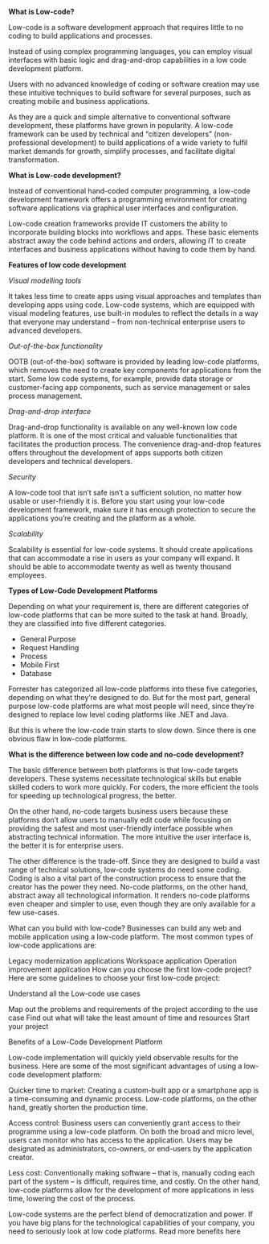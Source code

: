 **What is Low-code?**

Low-code is a software development approach that requires little to no coding to build applications and processes.

Instead of using complex programming languages, you can employ visual interfaces with basic logic and drag-and-drop capabilities in a low code development platform.

Users with no advanced knowledge of coding or software creation may use these intuitive techniques to build software for several purposes, such as creating mobile and business applications.

As they are a quick and simple alternative to conventional software development, these platforms have grown in popularity. A low-code framework can be used by technical and “citizen developers” (non-professional development) to build applications of a wide variety to fulfil market demands for growth, simplify processes, and facilitate digital transformation.

**What is Low-code development?**

Instead of conventional hand-coded computer programming, a low-code development framework offers a programming environment for creating software applications via graphical user interfaces and configuration.

Low-code creation frameworks provide IT customers the ability to incorporate building blocks into workflows and apps. These basic elements abstract away the code behind actions and orders, allowing IT to create interfaces and business applications without having to code them by hand.

**Features of low code development**

_Visual modelling tools_

It takes less time to create apps using visual approaches and templates than developing apps using code. Low-code systems, which are equipped with visual modeling features, use built-in modules to reflect the details in a way that everyone may understand – from non-technical enterprise users to advanced developers.

_Out-of-the-box functionality_

OOTB (out-of-the-box) software is provided by leading low-code platforms, which removes the need to create key components for applications from the start. Some low code systems, for example, provide data storage or customer-facing app components, such as service management or sales process management.

_Drag-and-drop interface_

Drag-and-drop functionality is available on any well-known low code platform. It is one of the most critical and valuable functionalities that facilitates the production process. The convenience drag-and-drop features offers throughout the development of apps supports both citizen developers and technical developers.

_Security_

A low-code tool that isn’t safe isn’t a sufficient solution, no matter how usable or user-friendly it is. Before you start using your low-code development framework, make sure it has enough protection to secure the applications you’re creating and the platform as a whole.

_Scalability_

Scalability is essential for low-code systems. It should create applications that can accommodate a rise in users as your company will expand. It should be able to accommodate twenty as well as twenty thousand employees.

**Types of Low-Code Development Platforms**

Depending on what your requirement is, there are different categories of low-code platforms that can be more suited to the task at hand. Broadly, they are classified into five different categories.

- General Purpose
- Request Handling
- Process
- Mobile First
- Database

Forrester has categorized all low-code platforms into these five categories, depending on what they’re designed to do. But for the most part, general purpose low-code platforms are what most people will need, since they’re designed to replace low level coding platforms like .NET and Java.

But this is where the low-code train starts to slow down. Since there is one obvious flaw in low-code platforms.

**What is the difference between low code and no-code development?**

The basic difference between both platforms is that low-code targets developers. These systems necessitate technological skills but enable skilled coders to work more quickly. For coders, the more efficient the tools for speeding up technological progress, the better.


On the other hand, no-code targets business users because these platforms don’t allow users to manually edit code while focusing on providing the safest and most user-friendly interface possible when abstracting technical information. The more intuitive the user interface is, the better it is for enterprise users.

The other difference is the trade-off. Since they are designed to build a vast range of technical solutions, low-code systems do need some coding. Coding is also a vital part of the construction process to ensure that the creator has the power they need. No-code platforms, on the other hand, abstract away all technological information. It renders no-code platforms even cheaper and simpler to use, even though they are only available for a few use-cases.

What can you build with low-code?
Businesses can build any web and mobile application using a low-code platform. The most common types of low-code applications are:

Legacy modernization applications
Workspace application
Operation improvement application
How can you choose the first low-code project?
Here are some guidelines to choose your first low-code project:

Understand all the Low-code use cases

Map out the problems and requirements of the project according to the use case
Find out what will take the least amount of time and resources
Start your project

Benefits of a Low-Code Development Platform

Low-code implementation will quickly yield observable results for the business. Here are some of the most significant advantages of using a low-code development platform:

Quicker time to market: Creating a custom-built app or a smartphone app is a time-consuming and dynamic process. Low-code platforms, on the other hand, greatly shorten the production time.

Access control: Business users can conveniently grant access to their programme using a low-code platform. On both the broad and micro level, users can monitor who has access to the application. Users may be designated as administrators, co-owners, or end-users by the application creator.

Less cost: Conventionally making software – that is, manually coding each part of the system – is difficult, requires time, and costly. On the other hand, low-code platforms allow for the development of more applications in less time, lowering the cost of the process.

Low-code systems are the perfect blend of democratization and power. If you have big plans for the technological capabilities of your company, you need to seriously look at low code platforms. Read more benefits here